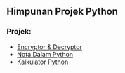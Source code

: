 ## Himpunan Projek Python

### Projek:
- [Encryptor & Decryptor](https://github.com/aidil-sekandar/Projek-Python/blob/main/Projek/Encryptor%20%26%20Decryptor.py)
- [Nota Dalam Python](https://github.com/aidil-sekandar/Projek-Python/blob/main/Projek/Nota%20Dalam%20Python.py)
- [Kalkulator Python](https://github.com/aidil-sekandar/Projek-Python/blob/main/Projek/Kalkulator%20Python.py)
